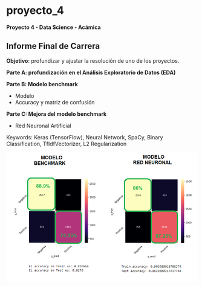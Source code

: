 # proyecto_4
**Proyecto 4 - Data Science - Acámica**

## Informe Final de Carrera

**Objetivo**: profundizar y ajustar la resolución de uno de los proyectos. 

**Parte A: profundización en el Análisis Exploratorio de Datos (EDA)**

**Parte B: Modelo benchmark**

- Modelo
- Accuracy y matriz de confusión

**Parte C: Mejora del modelo benchmark**

- Red Neuronal Artificial

Keywords: Keras (TensorFlow), Neural Network, SpaCy, Binary Classification, TfIdfVectorizer, L2 Regularization

![Imagen](https://github.com/victoriacabodevila/proyecto_4/blob/main/Image_1.png)


